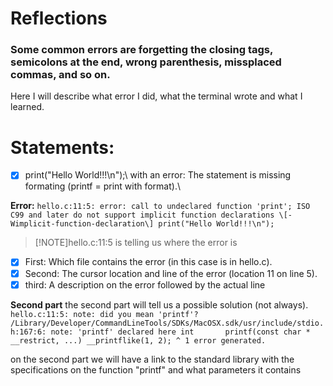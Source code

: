 # Reflections

### Some common errors are forgetting the closing tags, semicolons at the end, wrong parenthesis, missplaced commas, and so on. 

Here I will describe what error I did, what the terminal wrote and what I learned.


# Statements: 
- [x] print("Hello World!!!\n");\ with an error: The statement is missing formating (printf = print with format).\

**Error:**
    ```hello.c:11:5: error: call to undeclared function 'print'; ISO C99 and later do not support implicit function declarations \[-Wimplicit-function-declaration\]
    print("Hello World!!!\n");```

>[!NOTE]hello.c:11:5 is telling us where the error is
- [x] First: Which file contains the error (in this case is in hello.c).
- [x] Second: The cursor location and line of the error (location 11 on line 5).
- [x] third: A description on the error followed by the actual line

**Second part**
    the second part will tell us a possible solution (not always).
    ```hello.c:11:5: note: did you mean 'printf'?
        /Library/Developer/CommandLineTools/SDKs/MacOSX.sdk/usr/include/stdio.h:167:6: note: 'printf' declared here
int      
        printf(const char * __restrict, ...) __printflike(1, 2);
         ^
1 error generated.```

on the second part we will have a link to the standard library with the specifications on the function "printf" and what parameters it contains
